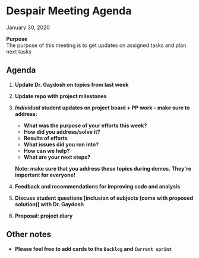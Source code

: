 # Despair Meeting Agenda

January 30, 2020

**Purpose**  
The purpose of this meeting is to get updates on assigned tasks and plan next tasks

## Agenda
1. **Update Dr. Gaydosh on topics from last week**  
2. **Update repo with project milestones**  
3. **_Individual_ student updates on project board + PP work - make sure to address:**  
    - **What was the purpose of your efforts this week?**    
    - **How did you address/solve it?**  
    - **Results of efforts**  
    - **What issues did you run into?**  
    - **How can we help?**  
    - **What are your next steps?**  
    
   **Note:  make sure that you address these topics during demos.  They're important for everyone!**
4. **Feedback and recommendations for improving code and analysis**
5. **Discuss student questions [inclusion of subjects (come with proposed solution)] with Dr. Gaydosh** 
6. **Proposal: project diary**

## Other notes
- **Please feel free to add cards to the `Backlog` and `Current sprint`**